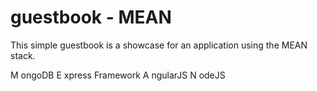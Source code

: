 guestbook - MEAN
=============
This simple guestbook is a showcase for an application using the MEAN stack.

M ongoDB
E xpress Framework
A ngularJS
N odeJS